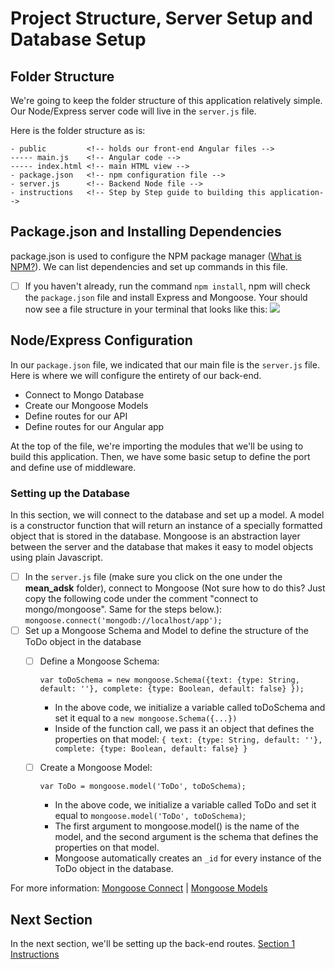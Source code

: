 # Project Structure, Server Setup and Database Setup

## Folder Structure

We're going to keep the folder structure of this application relatively simple. Our Node/Express server code will live in the `server.js` file. 

Here is the folder structure as is:

    - public         <!-- holds our front-end Angular files -->
    ----- main.js    <!-- Angular code -->
    ----- index.html <!-- main HTML view -->
    - package.json   <!-- npm configuration file -->
    - server.js      <!-- Backend Node file -->
    - instructions   <!-- Step by Step guide to building this application-->

## Package.json and Installing Dependencies

package.json is used to configure the NPM package manager ([What is NPM?](https://docs.npmjs.com/getting-started/what-is-npm)). We can list dependencies and set up commands in this file. 

- [ ] If you haven't already, run the command `npm install`, npm will check the `package.json` file and install Express and Mongoose. Your should now see a file structure in your terminal that looks like this: ![](http://i68.tinypic.com/10hr8mq.jpg)

## Node/Express Configuration

In our `package.json` file, we indicated that our main file is the `server.js` file. Here is where we will configure the entirety of our back-end. 
* Connect to Mongo Database
* Create our Mongoose Models
* Define routes for our API
* Define routes for our Angular app

At the top of the file, we're importing the modules that we'll be using to build this application. Then, we have some basic setup to define the port and define use of middleware.

### Setting up the Database
In this section, we will connect to the database and set up a model. A model is a constructor function that will return an instance of a specially formatted object that is stored in the database. Mongoose is an abstraction layer between the server and the database that makes it easy to model objects using plain Javascript.

- [ ] In the `server.js` file (make sure you click on the one under the **mean_adsk** folder), connect to Mongoose (Not sure how to do this? Just copy the following code under the comment "connect to mongo/mongoose". Same for the steps below.):
     `mongoose.connect('mongodb://localhost/app'); `
- [ ] Set up a Mongoose Schema and Model to define the structure of the ToDo object in the database
  - [ ] Define a Mongoose Schema:
  
     `var toDoSchema = new mongoose.Schema({text: {type: String, default: ''}, complete: {type: Boolean, default: false} });`
  
    - In the above code, we initialize a variable called toDoSchema and set it equal to a `new mongoose.Schema({...})`
    - Inside of the function call, we pass it an object that defines the properties on that model: `{ text: {type: String, default: ''}, complete: {type: Boolean, default: false} }`
  - [ ] Create a Mongoose Model:
 
     `var ToDo = mongoose.model('ToDo', toDoSchema);`
  
    - In the above code, we initialize a variable called ToDo and set it equal to `mongoose.model('ToDo', toDoSchema)`;
    - The first argument to mongoose.model() is the name of the model, and the second argument is the schema that defines the properties on that model. 
    - Mongoose automatically creates an `_id` for every instance of the ToDo object in the database.

For more information: [Mongoose Connect](http://mongoosejs.com/docs/connections.html) | [Mongoose Models](http://mongoosejs.com/docs/models.html)

## Next Section

In the next section, we'll be setting up the back-end routes. [Section 1 Instructions](./branch1.md)
